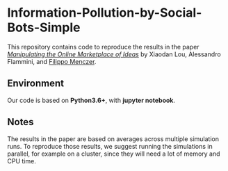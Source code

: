 # Information-Pollution-by-Social-Bots-Simple

This repository contains code to reproduce the results in the paper [*Manipulating the Online Marketplace of Ideas*](https://arxiv.org/abs/1907.06130) by Xiaodan Lou, Alessandro Flammini, and [Filippo Menczer](https://cnets.indiana.edu/fil/).

## Environment

Our code is based on **Python3.6+**, with **jupyter notebook**.

## Notes

The results in the paper are based on averages across multiple simulation runs. To reproduce those results, we suggest running the simulations in parallel, for example on a cluster, since they will need a lot of memory and CPU time.
